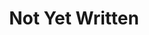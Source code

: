 ---
title: "Not Yet Written"
dateString: January 30, 2024
draft: false
tags: ["Data Engineer", "Azure Synapse Analytics", "Data Lake", "Data Lakehouse", "NetSuite"]
weight: 201
---